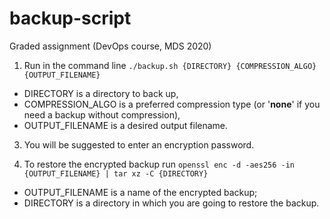 # backup-script
Graded assignment (DevOps course, MDS 2020)

1. Run in the command line `./backup.sh {DIRECTORY} {COMPRESSION_ALGO} {OUTPUT_FILENAME}`
  - DIRECTORY is a directory to back up,
  - COMPRESSION_ALGO is a preferred compression type (or '**none**' if you need a backup without compression),
  - OUTPUT_FILENAME is a desired output filename.

3. You will be suggested to enter an encryption password.

4. To restore the encrypted backup run `openssl enc -d -aes256 -in {OUTPUT_FILENAME} | tar xz -C {DIRECTORY}`

  - OUTPUT_FILENAME is a name of the encrypted backup;
  - DIRECTORY is a directory in which you are going to restore the backup.
